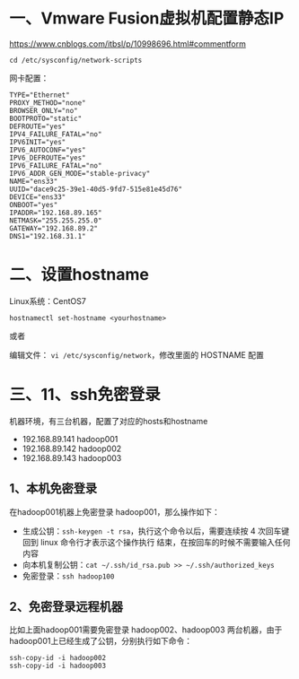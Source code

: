 # 一、Vmware Fusion虚拟机配置静态IP

https://www.cnblogs.com/itbsl/p/10998696.html#commentform

`cd /etc/sysconfig/network-scripts`

网卡配置：
``` 
TYPE="Ethernet"
PROXY_METHOD="none"
BROWSER_ONLY="no"
BOOTPROTO="static"
DEFROUTE="yes"
IPV4_FAILURE_FATAL="no"
IPV6INIT="yes"
IPV6_AUTOCONF="yes"
IPV6_DEFROUTE="yes"
IPV6_FAILURE_FATAL="no"
IPV6_ADDR_GEN_MODE="stable-privacy"
NAME="ens33"
UUID="dace9c25-39e1-40d5-9fd7-515e81e45d76"
DEVICE="ens33"
ONBOOT="yes"
IPADDR="192.168.89.165"
NETMASK="255.255.255.0"
GATEWAY="192.168.89.2"
DNS1="192.168.31.1"
```

# 二、设置hostname

Linux系统：CentOS7

`hostnamectl set-hostname <yourhostname>`

或者 

编辑文件： `vi /etc/sysconfig/network`，修改里面的 HOSTNAME 配置

# 三、11、ssh免密登录

机器环境，有三台机器，配置了对应的hosts和hostname
- 192.168.89.141 hadoop001
- 192.168.89.142 hadoop002
- 192.168.89.143 hadoop003

## 1、本机免密登录

在hadoop001机器上免密登录 hadoop001，那么操作如下：
- 生成公钥：`ssh-keygen -t rsa`，执行这个命令以后，需要连续按 4 次回车键回到 linux 命令行才表示这个操作执行 结束，在按回车的时候不需要输入任何内容
- 向本机复制公钥：`cat ~/.ssh/id_rsa.pub >> ~/.ssh/authorized_keys`
- 免密登录：`ssh hadoop100`

## 2、免密登录远程机器

比如上面hadoop001需要免密登录 hadoop002、hadoop003 两台机器，由于hadoop001上已经生成了公钥，分别执行如下命令：
```
ssh-copy-id -i hadoop002
ssh-copy-id -i hadoop003
```
